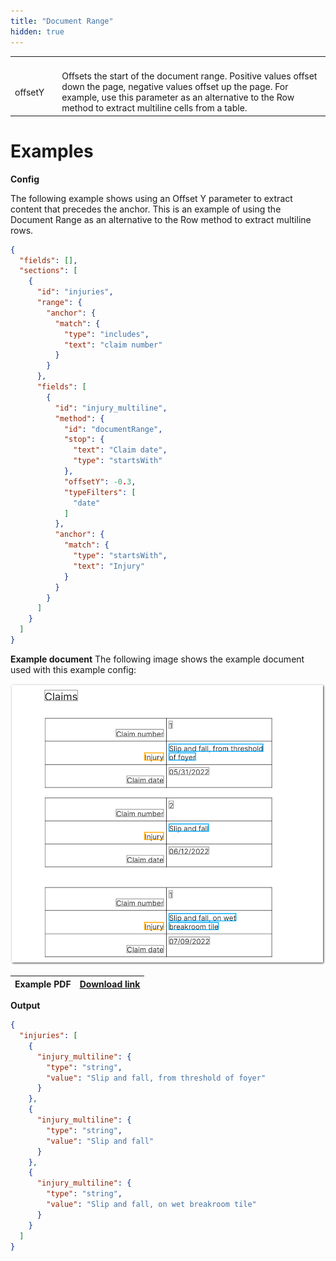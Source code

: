 ```yaml
---
title: "Document Range"
hidden: true
---
```



|         |      |                                                              |
| ------- | ---- | ------------------------------------------------------------ |
|         |      |                                                              |
|         |      |                                                              |
|         |      |                                                              |
|         |      |                                                              |
| offsetY |      | Offsets the start of the document range. Positive values offset down the page, negative values offset up the page. For example, use this parameter as an alternative to the Row method to extract multiline cells from a table.<br/> |

Examples
====

**Config**

The following example shows using an Offset Y parameter to extract content that precedes the anchor. This is an example of using the Document Range as an alternative to the Row method to extract multiline rows. 

```json
{
  "fields": [],
  "sections": [
    {
      "id": "injuries",
      "range": {
        "anchor": {
          "match": {
            "type": "includes",
            "text": "claim number"
          }
        }
      },
      "fields": [
        {
          "id": "injury_multiline",
          "method": {
            "id": "documentRange",
            "stop": {
              "text": "Claim date",
              "type": "startsWith"
            },
            "offsetY": -0.3,
            "typeFilters": [
              "date"
            ]
          },
          "anchor": {
            "match": {
              "type": "startsWith",
              "text": "Injury"
            }
          }
        }
      ]
    }
  ]
}
```

**Example document**
The following image shows the example document used with this example config:

![Click to enlarge](https://raw.githubusercontent.com/sensible-hq/sensible-docs/main/readme-sync/assets/v0/images/final/document_range_yoffset.png)

| Example PDF | [Download link](https://raw.githubusercontent.com/sensible-hq/sensible-docs/main/readme-sync/assets/v0/pdfs/document_range_yoffset.pdf) |
| ----------- | ------------------------------------------------------------ |

**Output**

```json
{
  "injuries": [
    {
      "injury_multiline": {
        "type": "string",
        "value": "Slip and fall, from threshold of foyer"
      }
    },
    {
      "injury_multiline": {
        "type": "string",
        "value": "Slip and fall"
      }
    },
    {
      "injury_multiline": {
        "type": "string",
        "value": "Slip and fall, on wet breakroom tile"
      }
    }
  ]
}
```

